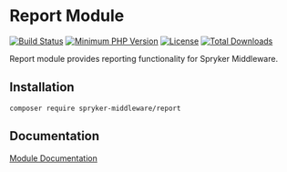 # Report Module

[![Build Status](https://travis-ci.org/spryker-middleware/report.svg?branch=master)](https://travis-ci.org/spryker-middleware/report)
[![Minimum PHP Version](http://img.shields.io/badge/php-%3E%3D%207.1-8892BF.svg)](https://php.net/)
[![License](https://poser.pugx.org/spryker-middleware/report/license.svg)](https://packagist.org/packages/spryker-middleware/report)
[![Total Downloads](https://poser.pugx.org/spryker-middleware/report/d/total.svg)](https://packagist.org/packages/spryker-middleware/report)

Report module provides reporting functionality for Spryker Middleware.

## Installation

```
composer require spryker-middleware/report
```

## Documentation
[Module Documentation](https://academy.spryker.com/developing_with_spryker/spryker_middleware.html)
